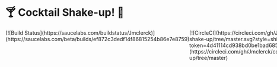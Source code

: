 # 🍸 Cocktail Shake-up! 🍹

<div style="display: flex; width: 50%">
  <div style="flex: 1">
    [![Build Status](https://saucelabs.com/buildstatus/Jmclerck)](https://saucelabs.com/beta/builds/ef872c3dedf14f86815254b86e7e8759)
  </div>
  <div style="flex: 1">
    [![CircleCI](https://circleci.com/gh/Jmclerck/cocktail-shake-up/tree/master.svg?style=shield&circle-token=4d41114cd938bd0be1bad6853bd717f73c42765c)](https://circleci.com/gh/Jmclerck/cocktail-shake-up/tree/master)
  </div>
</div>
